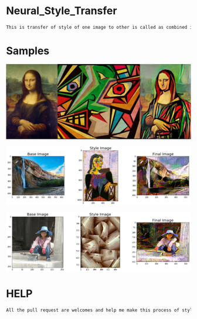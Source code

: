 # Neural_Style_Transfer
```bash
This is transfer of style of one image to other is called as combined image.
```
# Samples

![](https://github.com/bansal-dhruv/Neural_Style_Transfer/blob/master/Sample/1.png)


![](https://github.com/bansal-dhruv/Neural_Style_Transfer/blob/master/Sample/2.png)


![](https://github.com/bansal-dhruv/Neural_Style_Transfer/blob/master/Sample/3.png)

# HELP

```bash
All the pull request are welcomes and help me make this process of style transfer fast.
```
